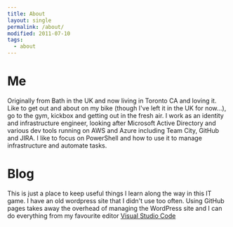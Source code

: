 ```yaml
---
title: About
layout: single
permalink: /about/
modified: 2011-07-10
tags:
  - about
---
```


# Me

Originally from Bath in the UK and now living in Toronto CA and loving it. Like to get out and about on my bike (though I've left it in the UK for now...), go to the gym, kickbox and getting out in the fresh air. I work as an identity and infrastructure engineer, looking after Microsoft Active Directory and various dev tools running on AWS and Azure including Team City, GitHub and JIRA. I like to focus on PowerShell and how to use it to manage infrastructure and automate tasks.

# Blog
This is just a place to keep useful things I learn along the way in this IT game. I have an old wordpress site that I didn't use too often. Using GitHub pages takes away the overhead of managing the WordPress site and I can do everything from my favourite editor [Visual Studio Code](https://code.visualstudio.com/)
